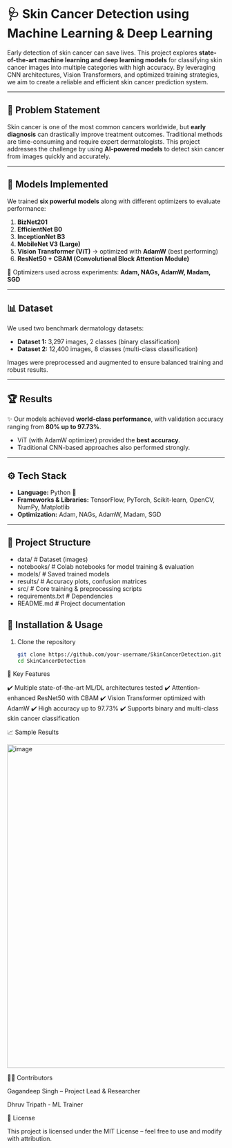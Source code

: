 # 🩺 Skin Cancer Detection using Machine Learning & Deep Learning  

Early detection of skin cancer can save lives. This project explores **state-of-the-art machine learning and deep learning models** for classifying skin cancer images into multiple categories with high accuracy. By leveraging CNN architectures, Vision Transformers, and optimized training strategies, we aim to create a reliable and efficient skin cancer prediction system.  

---

## 🚀 Problem Statement  
Skin cancer is one of the most common cancers worldwide, but **early diagnosis** can drastically improve treatment outcomes. Traditional methods are time-consuming and require expert dermatologists. This project addresses the challenge by using **AI-powered models** to detect skin cancer from images quickly and accurately.  

---

## 🧠 Models Implemented  

We trained **six powerful models** along with different optimizers to evaluate performance:  

1. **BizNet201**  
2. **EfficientNet B0**  
3. **InceptionNet B3**  
4. **MobileNet V3 (Large)**  
5. **Vision Transformer (ViT)** → optimized with **AdamW** (best performing)  
6. **ResNet50 + CBAM (Convolutional Block Attention Module)**  

📌 Optimizers used across experiments: **Adam, NAGs, AdamW, Madam, SGD**  

---

## 📊 Dataset  

We used two benchmark dermatology datasets:  

- **Dataset 1:** 3,297 images, 2 classes (binary classification)  
- **Dataset 2:** 12,400 images, 8 classes (multi-class classification)  

Images were preprocessed and augmented to ensure balanced training and robust results.  

---

## 🏆 Results  

✨ Our models achieved **world-class performance**, with validation accuracy ranging from **80% up to 97.73%**.  

- ViT (with AdamW optimizer) provided the **best accuracy**.  
- Traditional CNN-based approaches also performed strongly.  

---

## ⚙️ Tech Stack  

- **Language:** Python 🐍  
- **Frameworks & Libraries:** TensorFlow, PyTorch, Scikit-learn, OpenCV, NumPy, Matplotlib  
- **Optimization:** Adam, NAGs, AdamW, Madam, SGD  

---

## 📂 Project Structure  
 -  data/ # Dataset (images)
 - notebooks/ # Colab notebooks for model training & evaluation
 -  models/ # Saved trained models
 - results/ # Accuracy plots, confusion matrices
 - src/ # Core training & preprocessing scripts
 - requirements.txt # Dependencies
 - README.md # Project documentation

## 🔧 Installation & Usage  

1. Clone the repository  
   ```bash
   git clone https://github.com/your-username/SkinCancerDetection.git
   cd SkinCancerDetection

📌 Key Features

✔️ Multiple state-of-the-art ML/DL architectures tested
✔️ Attention-enhanced ResNet50 with CBAM
✔️ Vision Transformer optimized with AdamW
✔️ High accuracy up to 97.73%
✔️ Supports binary and multi-class skin cancer classification

📈 Sample Results

<img width="872" height="749" alt="image" src="https://github.com/user-attachments/assets/0ebf8dd2-040c-41da-af57-99a960cbab22" />

👨‍💻 Contributors

Gagandeep Singh – Project Lead & Researcher

Dhruv Tripath - ML Trainer 

📜 License

This project is licensed under the MIT License – feel free to use and modify with attribution.

